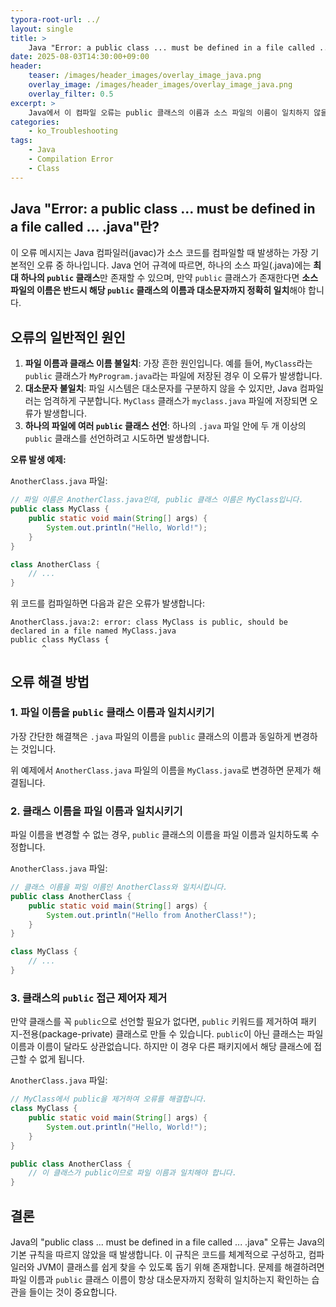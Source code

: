```yaml
---
typora-root-url: ../
layout: single
title: >
    Java "Error: a public class ... must be defined in a file called ... .java" 해결 방법
date: 2025-08-03T14:30:00+09:00
header:
    teaser: /images/header_images/overlay_image_java.png
    overlay_image: /images/header_images/overlay_image_java.png
    overlay_filter: 0.5
excerpt: >
    Java에서 이 컴파일 오류는 public 클래스의 이름과 소스 파일의 이름이 일치하지 않을 때 발생합니다. 이 글에서는 오류의 원인과 해결 방법을 알아봅니다.
categories:
    - ko_Troubleshooting
tags:
    - Java
    - Compilation Error
    - Class
---
```


## Java "Error: a public class ... must be defined in a file called ... .java"란?

이 오류 메시지는 Java 컴파일러(javac)가 소스 코드를 컴파일할 때 발생하는 가장 기본적인 오류 중 하나입니다. Java 언어 규격에 따르면, 하나의 소스 파일(.java)에는 **최대 하나의 `public` 클래스**만 존재할 수 있으며, 만약 `public` 클래스가 존재한다면 **소스 파일의 이름은 반드시 해당 `public` 클래스의 이름과 대소문자까지 정확히 일치**해야 합니다.

## 오류의 일반적인 원인

1.  **파일 이름과 클래스 이름 불일치**: 가장 흔한 원인입니다. 예를 들어, `MyClass`라는 `public` 클래스가 `MyProgram.java`라는 파일에 저장된 경우 이 오류가 발생합니다.
2.  **대소문자 불일치**: 파일 시스템은 대소문자를 구분하지 않을 수 있지만, Java 컴파일러는 엄격하게 구분합니다. `MyClass` 클래스가 `myclass.java` 파일에 저장되면 오류가 발생합니다.
3.  **하나의 파일에 여러 `public` 클래스 선언**: 하나의 `.java` 파일 안에 두 개 이상의 `public` 클래스를 선언하려고 시도하면 발생합니다.

**오류 발생 예제:**

`AnotherClass.java` 파일:
```java
// 파일 이름은 AnotherClass.java인데, public 클래스 이름은 MyClass입니다.
public class MyClass {
    public static void main(String[] args) {
        System.out.println("Hello, World!");
    }
}

class AnotherClass {
    // ...
}
```

위 코드를 컴파일하면 다음과 같은 오류가 발생합니다:
```
AnotherClass.java:2: error: class MyClass is public, should be declared in a file named MyClass.java
public class MyClass {
       ^
```

## 오류 해결 방법

### 1. 파일 이름을 `public` 클래스 이름과 일치시키기

가장 간단한 해결책은 `.java` 파일의 이름을 `public` 클래스의 이름과 동일하게 변경하는 것입니다.

위 예제에서 `AnotherClass.java` 파일의 이름을 `MyClass.java`로 변경하면 문제가 해결됩니다.

### 2. 클래스 이름을 파일 이름과 일치시키기

파일 이름을 변경할 수 없는 경우, `public` 클래스의 이름을 파일 이름과 일치하도록 수정합니다.

`AnotherClass.java` 파일:
```java
// 클래스 이름을 파일 이름인 AnotherClass와 일치시킵니다.
public class AnotherClass {
    public static void main(String[] args) {
        System.out.println("Hello from AnotherClass!");
    }
}

class MyClass {
    // ...
}
```

### 3. 클래스의 `public` 접근 제어자 제거

만약 클래스를 꼭 `public`으로 선언할 필요가 없다면, `public` 키워드를 제거하여 패키지-전용(package-private) 클래스로 만들 수 있습니다. `public`이 아닌 클래스는 파일 이름과 이름이 달라도 상관없습니다. 하지만 이 경우 다른 패키지에서 해당 클래스에 접근할 수 없게 됩니다.

`AnotherClass.java` 파일:
```java
// MyClass에서 public을 제거하여 오류를 해결합니다.
class MyClass {
    public static void main(String[] args) {
        System.out.println("Hello, World!");
    }
}

public class AnotherClass {
    // 이 클래스가 public이므로 파일 이름과 일치해야 합니다.
}
```

## 결론

Java의 "public class ... must be defined in a file called ... .java" 오류는 Java의 기본 규칙을 따르지 않았을 때 발생합니다. 이 규칙은 코드를 체계적으로 구성하고, 컴파일러와 JVM이 클래스를 쉽게 찾을 수 있도록 돕기 위해 존재합니다. 문제를 해결하려면 파일 이름과 `public` 클래스 이름이 항상 대소문자까지 정확히 일치하는지 확인하는 습관을 들이는 것이 중요합니다.

